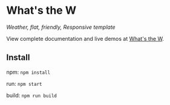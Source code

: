 # What's the W

_Weather, flat, friendly, Responsive template_

View complete documentation and live demos at [What's the W](https://rsobrado.github.io/What-s-the-W).

## Install
npm: `npm install`

run: `npm start`

build: `npm run build`

